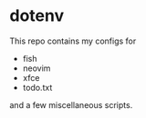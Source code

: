 # dotenv

This repo contains my configs for
- fish
- neovim
- xfce
- todo.txt

and a few miscellaneous scripts.
